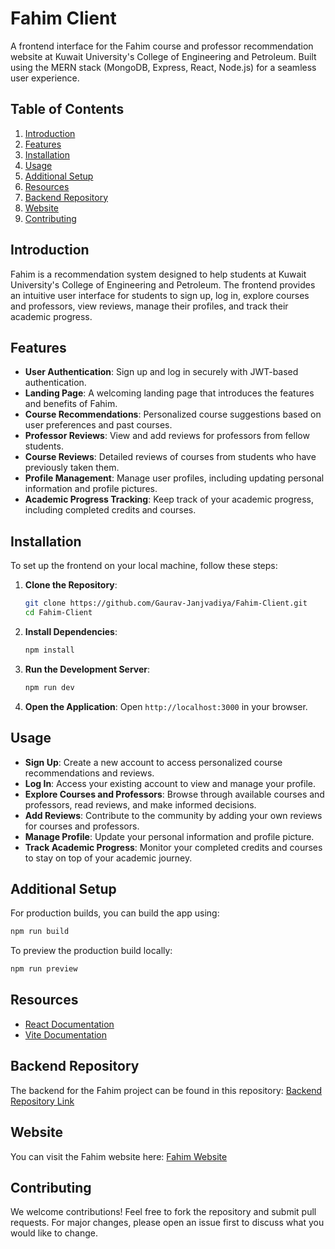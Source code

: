 # Fahim Client
A frontend interface for the Fahim course and professor recommendation website at Kuwait University's College of Engineering and Petroleum. Built using the MERN stack (MongoDB, Express, React, Node.js) for a seamless user experience.

## Table of Contents

1. [Introduction](#introduction)
2. [Features](#features)
3. [Installation](#installation)
4. [Usage](#usage)
5. [Additional Setup](#additional-setup)
6. [Resources](#resources)
7. [Backend Repository](#backend-repository)
8. [Website](#Website)
9. [Contributing](#Contributing)
## Introduction 

Fahim is a recommendation system designed to help students at Kuwait University's College of Engineering and Petroleum. The frontend provides an intuitive user interface for students to sign up, log in, explore courses and professors, view reviews, manage their profiles, and track their academic progress.

## Features

- **User Authentication**: Sign up and log in securely with JWT-based authentication.
- **Landing Page**: A welcoming landing page that introduces the features and benefits of Fahim.
- **Course Recommendations**: Personalized course suggestions based on user preferences and past courses.
- **Professor Reviews**: View and add reviews for professors from fellow students.
- **Course Reviews**: Detailed reviews of courses from students who have previously taken them.
- **Profile Management**: Manage user profiles, including updating personal information and profile pictures.
- **Academic Progress Tracking**: Keep track of your academic progress, including completed credits and courses.

## Installation

To set up the frontend on your local machine, follow these steps:

1. **Clone the Repository**:
   ```bash
   git clone https://github.com/Gaurav-Janjvadiya/Fahim-Client.git
   cd Fahim-Client
   ```

2. **Install Dependencies**:
   ```bash
   npm install
   ```

3. **Run the Development Server**:
   ```bash
   npm run dev
   ```

4. **Open the Application**:
   Open `http://localhost:3000` in your browser.

## Usage

- **Sign Up**: Create a new account to access personalized course recommendations and reviews.
- **Log In**: Access your existing account to view and manage your profile.
- **Explore Courses and Professors**: Browse through available courses and professors, read reviews, and make informed decisions.
- **Add Reviews**: Contribute to the community by adding your own reviews for courses and professors.
- **Manage Profile**: Update your personal information and profile picture.
- **Track Academic Progress**: Monitor your completed credits and courses to stay on top of your academic journey.

## Additional Setup

For production builds, you can build the app using:
```bash
npm run build
```

To preview the production build locally:
```bash
npm run preview
```

## Resources

- [React Documentation](https://reactjs.org/docs/getting-started.html)
- [Vite Documentation](https://vitejs.dev/guide/)

## Backend Repository

The backend for the Fahim project can be found in this repository:
[Backend Repository Link](https://github.com/halacoded/FahimBK)

## Website

You can visit the Fahim website here:
[Fahim Website](https://fahim-edu.netlify.app/)

## Contributing
We welcome contributions! Feel free to fork the repository and submit pull requests. For major changes, please open an issue first to discuss what you would like to change.
